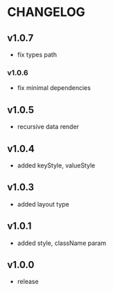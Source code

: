 # CHANGELOG

## v1.0.7
- fix types path

### v1.0.6
- fix minimal dependencies

## v1.0.5
- recursive data render

## v1.0.4
- added keyStyle, valueStyle

## v1.0.3
- added layout type

## v1.0.1
- added style, className param

## v1.0.0
- release
